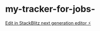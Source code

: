 # my-tracker-for-jobs-

[Edit in StackBlitz next generation editor ⚡️](https://stackblitz.com/~/github.com/petermac343/my-tracker-for-jobs-)